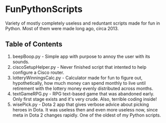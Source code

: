 # FunPythonScripts
Variety of mostly completely useless and reduntant scripts made for fun in Python. Most of them were made long ago, circa 2013.

## Table of Contents
1. beepBoop.py - Simple app with purpose to annoy the user with its sounds.
2. ciscoSetupHelper.py - Never finished script that intented to help configure a Cisco router.
3. lotteryWinningsCalc.py - Calculator made for fun to figure out, hypothetically, how much money can spend monthly to live until retirement with the lottery money evenly distributed across months.
4. textGameRPG.py - RPG text-based game that was abandoned early. Only first stage exists and it's very crude. Also, terrible coding inside!
5. wisePick.py - Dota 2 app that gives verbose advice about picking heroes in Dota. It was useless then and even more useless now, since meta in Dota 2 changes rapidly. One of the oldest of my Python scripts.
